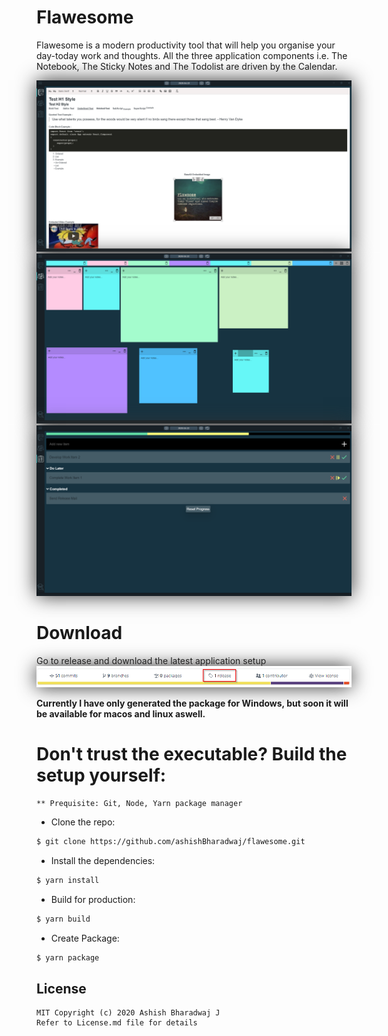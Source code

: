 # Flawesome
Flawesome is a modern productivity tool that will help you organise your day-today work and thoughts.
All the three application components i.e. The Notebook, The Sticky Notes and The Todolist are driven by the Calendar.

<img src="assets/ScreenshotTab1.png" alt="Application Tab 1 Screenshot" style="box-shadow:0 0 30px #333;-webkit-box-shadow:0 0 30px #333;">

<img src="assets/ScreenShotTab2.png" alt="Application Tab 2 Screenshot" style="box-shadow:0 0 30px #333;-webkit-box-shadow:0 0 30px #333;">

<img src="assets/ScreenShotTab3.png" alt="Application Tab 3 Screenshot" style="box-shadow:0 0 30px #333;-webkit-box-shadow:0 0 30px #333;">

# Download
Go to release and download the latest application setup
<img src="assets/ScreenshotRelease.png" alt="Release Screenshot" style="box-shadow: 0 0 30px #333;-webkit-box-shadow:0 0 30px #333;">

**Currently I have only generated the package for Windows, but soon it will be available for macos and linux aswell.**

# Don't trust the executable? Build the setup yourself:

    ** Prequisite: Git, Node, Yarn package manager

- Clone the repo:

```bash
$ git clone https://github.com/ashishBharadwaj/flawesome.git
```

- Install the dependencies:

```bash
$ yarn install
```

- Build for production:

```bash
$ yarn build
```

- Create Package:

```bash
$ yarn package
```

## License
    MIT Copyright (c) 2020 Ashish Bharadwaj J
    Refer to License.md file for details
